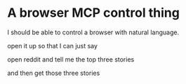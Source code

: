 # A browser MCP control thing

I should be able to control a browser with natural language.

open it up so that I can just say

open reddit and tell me the top three stories

and then get those three stories

